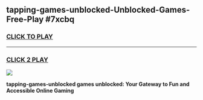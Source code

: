 
## tapping-games-unblocked-Unblocked-Games-Free-Play #7xcbq
<h3>
<a href="https://us.freeplayer.one?title=tapping-games-unblocked&ref=9M">CLICK TO PLAY</a></h3>
<hr>

<h3>
<a href="https://us.freeplayer.one?title=tapping-games-unblocked&ref=9M">CLICK 2 PLAY</a>
  
</h3>

<a href="https://us.freeplayer.one?title=tapping-games-unblocked&ref=9M"><img src="https://clearcache.store/games.png"></a>


**tapping-games-unblocked games unblocked: Your Gateway to Fun and Accessible Online Gaming**
